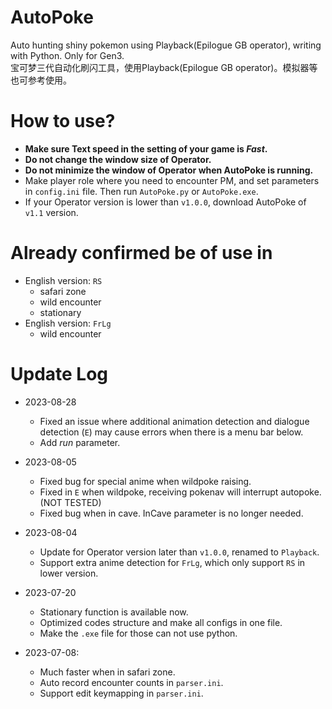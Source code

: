 # AutoPoke
Auto hunting shiny pokemon using Playback(Epilogue GB operator), writing with Python. Only for Gen3.  
宝可梦三代自动化刷闪工具，使用Playback(Epilogue GB operator)。模拟器等也可参考使用。

# How to use?
- **Make sure Text speed in the setting of your game is *Fast*.**
- **Do not change the window size of Operator.**
- **Do not minimize the window of Operator when AutoPoke is running.**
- Make player role where you need to encounter PM, and set parameters in `config.ini` file. Then run `AutoPoke.py` or `AutoPoke.exe`.
- If your Operator version is lower than `v1.0.0`, download AutoPoke of `v1.1` version.

# Already confirmed be of use in
- English version: `RS`
  - safari zone
  - wild encounter
  - stationary
- English version: `FrLg`
  - wild encounter

# Update Log
- 2023-08-28
  - Fixed an issue where additional animation detection and dialogue detection (`E`) may cause errors when there is a menu bar below.
  - Add *run* parameter.
- 2023-08-05
  - Fixed bug for special anime when wildpoke raising.
  - Fixed in `E` when wildpoke, receiving pokenav will interrupt autopoke. (NOT TESTED)
  - Fixed bug when in cave. InCave parameter is no longer needed.

- 2023-08-04
  - Update for Operator version later than `v1.0.0`, renamed to `Playback`.
  - Support extra anime detection for `FrLg`, which only support `RS` in lower version.

- 2023-07-20
  - Stationary function is available now.
  - Optimized codes structure and make all configs in one file.
  - Make the `.exe` file for those can not use python.
  
- 2023-07-08: 
  - Much faster when in safari zone.
  - Auto record encounter counts in `parser.ini`.
  - Support edit keymapping in `parser.ini`.
